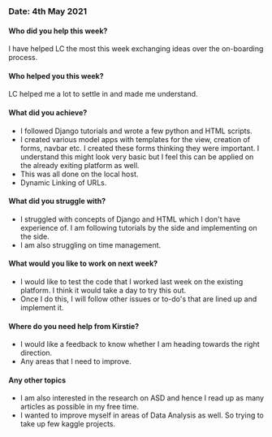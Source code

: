 ### Date: 4th May 2021


#### Who did you help this week?

I have helped LC the most this week exchanging ideas over the on-boarding process.

#### Who helped you this week?

LC helped me a lot to settle in and made me understand. 

#### What did you achieve?

* I followed Django tutorials and wrote a few python and HTML scripts. 
* I created various model apps with templates for the view, creation of forms, navbar etc. I created these forms thinking they were important. I understand this might look very basic but I feel this can be applied on the already exiting platform as well.
* This was all done on the local host.
* Dynamic Linking of URLs.

#### What did you struggle with?

* I struggled with concepts of Django and HTML which I don't have experience of. I am following tutorials by the side and implementing on the side.
* I am also struggling on time management.

#### What would you like to work on next week?

* I would like to test the code that I worked last week on the existing platform. I think it would take a day to try this out. 
* Once I do this, I will follow other issues or to-do's that are lined up and implement it. 

#### Where do you need help from Kirstie?

* I would like a feedback to know whether I am heading towards the right direction.
* Any areas that I need to improve.

#### Any other topics

* I am also interested in the research on ASD and hence I read up as many articles as possible in my free time. 
* I wanted to improve myself in areas of Data Analysis as well. So trying to take up few kaggle projects.  
